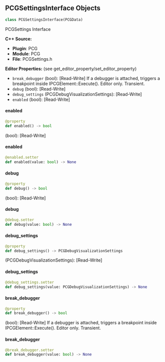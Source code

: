 ## PCGSettingsInterface Objects

```python
class PCGSettingsInterface(PCGData)
```

PCGSettings Interface

**C++ Source:**

- **Plugin**: PCG
- **Module**: PCG
- **File**: PCGSettings.h

**Editor Properties:** (see get_editor_property/set_editor_property)

- ``break_debugger`` (bool):  [Read-Write] If a debugger is attached, triggers a breakpoint inside IPCGElement::Execute(). Editor only. Transient.
- ``debug`` (bool):  [Read-Write]
- ``debug_settings`` (PCGDebugVisualizationSettings):  [Read-Write]
- ``enabled`` (bool):  [Read-Write]

<a id="unreal.PCGSettingsInterface.enabled"></a>

#### enabled

```python
@property
def enabled() -> bool
```

(bool):  [Read-Write]

<a id="unreal.PCGSettingsInterface.enabled"></a>

#### enabled

```python
@enabled.setter
def enabled(value: bool) -> None
```

<a id="unreal.PCGSettingsInterface.debug"></a>

#### debug

```python
@property
def debug() -> bool
```

(bool):  [Read-Write]

<a id="unreal.PCGSettingsInterface.debug"></a>

#### debug

```python
@debug.setter
def debug(value: bool) -> None
```

<a id="unreal.PCGSettingsInterface.debug_settings"></a>

#### debug_settings

```python
@property
def debug_settings() -> PCGDebugVisualizationSettings
```

(PCGDebugVisualizationSettings):  [Read-Write]

<a id="unreal.PCGSettingsInterface.debug_settings"></a>

#### debug_settings

```python
@debug_settings.setter
def debug_settings(value: PCGDebugVisualizationSettings) -> None
```

<a id="unreal.PCGSettingsInterface.break_debugger"></a>

#### break_debugger

```python
@property
def break_debugger() -> bool
```

(bool):  [Read-Write] If a debugger is attached, triggers a breakpoint inside IPCGElement::Execute(). Editor only. Transient.

<a id="unreal.PCGSettingsInterface.break_debugger"></a>

#### break_debugger

```python
@break_debugger.setter
def break_debugger(value: bool) -> None
```

<a id="unreal.PCGSettings"></a>